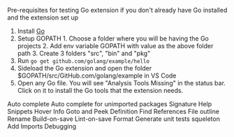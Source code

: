 Pre-requisites for testing Go extension if you don't already have Go installed and the extension set up

1. Install [Go](https://golang.org/doc/install#install)
2. Setup GOPATH
       1. Choose a folder where you will be having the Go projects
       2. Add env variable GOPATH with value as the above folder path
       3. Create 3 folders "src", "bin" and "pkg"
3. Run `go get github.com/golang/example/hello`
4. Sideload the Go extension and open the folder $GOPATH/src/GitHub.com/golang/example in VS Code
5. Open any Go file. You will see "Analysis Tools Missing" in the status bar. Click on it to install the Go tools that the extension needs.


Auto complete
Auto complete for unimported packages 
Signature Help 
Snippets
Hover Info 
Goto and Peek Definition 
Find References 
File outline 
Rename
Build-on-save 
Lint-on-save 
Format 
Generate unit tests squeleton
Add Imports 
Debugging 